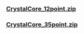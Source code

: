 ### [CrystalCore_12point.zip](https://raw.githubusercontent.com/VaLueS6655/Genshin_Impact_Teleport/Raw/ManualCollectPoint%2FInventory%2FCrystalCore_12point.zip)

### [CrystalCore_35point.zip](https://raw.githubusercontent.com/VaLueS6655/Genshin_Impact_Teleport/Raw/ManualCollectPoint%2FInventory%2FCrystalCore_35point.zip)

